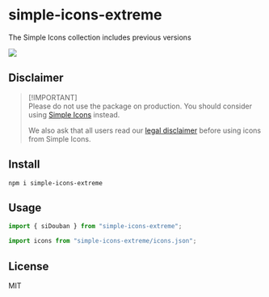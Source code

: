 # simple-icons-extreme

The Simple Icons collection includes previous versions

<a href="https://github.com/LitoMore/simple-icons-extreme/actions">
	<img src="https://img.shields.io/github/actions/workflow/status/LitoMore/simple-icons-extreme/bun.yml?branch=main&logo=bun&logoColor=fff&label=Bun&labelColor=333"/>
</a>

## Disclaimer

> [!IMPORTANT]\
> Please do not use the package on production. You should consider using [Simple Icons](https://github.com/simple-icons/simple-icons) instead.
>
> We also ask that all users read our [legal disclaimer](https://github.com/simple-icons/simple-icons/blob/develop/DISCLAIMER.md) before using icons from Simple Icons.

## Install

```shell
npm i simple-icons-extreme
```

## Usage

```typescript
import { siDouban } from "simple-icons-extreme";
```

```typescript
import icons from "simple-icons-extreme/icons.json";
```

## License

MIT
